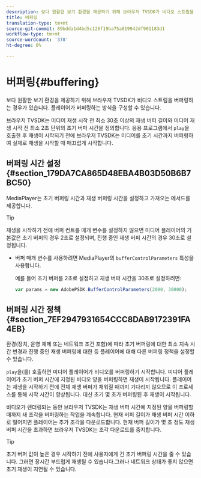 ```yaml
---
description: 보다 원활한 보기 환경을 제공하기 위해 브라우저 TVSDK가 비디오 스트림을 버퍼링하는 경우가 있습니다. 플레이어가 버퍼링하는 방식을 구성할 수 있습니다.
title: 버퍼링
translation-type: tm+mt
source-git-commit: 89bdda1d4bd5c126f19ba75a819942df901183d1
workflow-type: tm+mt
source-wordcount: '378'
ht-degree: 0%

---
```



# 버퍼링{#buffering}

보다 원활한 보기 환경을 제공하기 위해 브라우저 TVSDK가 비디오 스트림을 버퍼링하는 경우가 있습니다. 플레이어가 버퍼링하는 방식을 구성할 수 있습니다.

브라우저 TVSDK는 미디어 재생 시작 전 최소 30초 이상의 재생 버퍼 길이와 미디어 재생 시작 전 최소 2초 단위의 초기 버퍼 시간을 정의합니다. 응용 프로그램에서 `play`을 호출한 후 재생이 시작되기 전에 브라우저 TVSDK는 미디어를 초기 시간까지 버퍼링하여 실제로 재생을 시작할 때 매끄럽게 시작합니다.

## 버퍼링 시간 설정 {#section_179DA7CA865D48EBA4B03D50B6B7BC50}

MediaPlayer는 초기 버퍼링 시간과 재생 버퍼링 시간을 설정하고 가져오는 메서드를 제공합니다.

>[!TIP]
>
>재생을 시작하기 전에 버퍼 컨트롤 매개 변수를 설정하지 않으면 미디어 플레이어의 기본값은 초기 버퍼의 경우 2초로 설정되며, 진행 중인 재생 버퍼 시간의 경우 30초로 설정됩니다.

* 버퍼 매개 변수를 사용하려면 MediaPlayer의 `bufferControlParameters` 특성을 사용합니다.

   예를 들어 초기 버퍼를 2초로 설정하고 재생 버퍼 시간을 30초로 설정하려면:

   ```js
   var params = new AdobePSDK.BufferControlParameters(2000, 30000);
   ```

## 버퍼링 시간 정책 {#section_7EF2947931654CCC8DAB9172391FA4EB}

환경(장치, 운영 체제 또는 네트워크 조건 포함)에 따라 초기 버퍼링에 대한 최소 지속 시간 변경과 진행 중인 재생 버퍼링에 대한 등 플레이어에 대해 다른 버퍼링 정책을 설정할 수 있습니다.

`play`을(를) 호출하면 미디어 플레이어가 비디오를 버퍼링하기 시작합니다. 미디어 플레이어가 초기 버퍼 시간에 지정된 비디오 양을 버퍼링하면 재생이 시작됩니다. 플레이어는 재생을 시작하기 전에 전체 재생 버퍼가 채워질 때까지 기다리지 않으므로 이 프로세스를 통해 시작 시간이 향상됩니다. 대신 초기 몇 초가 버퍼링된 후 재생이 시작됩니다.

비디오가 렌더링되는 동안 브라우저 TVSDK는 재생 버퍼 시간에 지정된 양을 버퍼링할 때까지 새 조각을 버퍼링하는 작업을 계속합니다. 현재 버퍼 길이가 재생 버퍼 시간 이하로 떨어지면 플레이어는 추가 조각을 다운로드합니다. 현재 버퍼 길이가 몇 초 정도 재생 버퍼 시간을 초과하면 브라우저 TVSDK는 조각 다운로드를 중지합니다.

>[!TIP]
>
>초기 버퍼 값이 높은 경우 시작하기 전에 사용자에게 긴 초기 버퍼링 시간을 줄 수 있습니다. 그러면 장시간 부드럽게 재생될 수 있습니다.그러나 네트워크 상태가 좋지 않으면 초기 재생이 지연될 수 있습니다.

